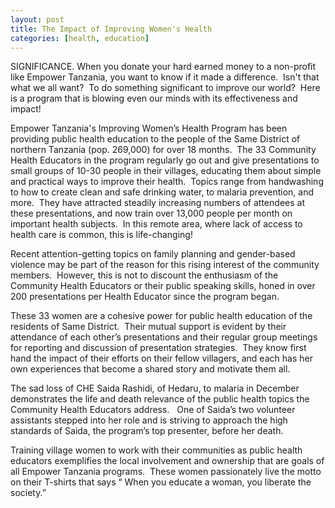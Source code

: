 ```yaml
---
layout: post
title: The Impact of Improving Women's Health
categories: [health, education]
---
```


SIGNIFICANCE.
When you donate your hard earned money to a non-profit like Empower Tanzania, you want to know if it made a difference.  Isn't that what we all want?  To do something significant to improve our world?  Here is a program that is blowing even our minds with its effectiveness and impact!

Empower Tanzania's Improving Women’s Health Program has been providing public health education to the people of the Same District of northern Tanzania (pop. 269,000) for over 18 months.  The 33 Community Health Educators in the program regularly go out and give presentations to small groups of 10-30 people in their villages, educating them about simple and practical ways to improve their health.  Topics range from handwashing to how to create clean and safe drinking water, to malaria prevention, and more.  They have attracted steadily increasing numbers of attendees at these presentations, and now train over 13,000 people per month on important health subjects.  In this remote area, where lack of access to health care is common, this is life-changing!

Recent attention-getting topics on family planning and gender-based violence may be part of the reason for this rising interest of the community members.  However, this is not to discount the enthusiasm of the Community Health Educators or their public speaking skills, honed in over 200 presentations per Health Educator since the program began.

These 33 women are a cohesive power for public health education of the residents of Same District.  Their mutual support is evident by their attendance of each other’s presentations and their regular group meetings for reporting and discussion of presentation strategies.  They know first hand the impact of their efforts on their fellow villagers, and each has her own experiences that become a shared story and motivate them all.

The sad loss of CHE Saida Rashidi, of Hedaru, to malaria in December demonstrates the life and death relevance of the public health topics the Community Health Educators address.   One of Saida’s two volunteer assistants stepped into her role and is striving to approach the high standards of Saida, the program’s top presenter, before her death.

Training village women to work with their communities as public health educators exemplifies the local involvement and ownership that are goals of all Empower Tanzania programs.  These women passionately live the motto on their T-shirts that says “ When you educate a woman, you liberate the society.”

